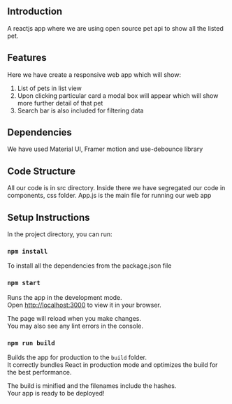## Introduction

A reactjs app where we are using open source pet api to show all the listed pet. 

## Features
Here we have create a responsive web app which will show:
1. List of pets in list view 
2. Upon clicking particular card a modal box will appear which will show more further detail of that pet
3. Search bar is also included for filtering data

## Dependencies

We have used Material UI, Framer motion and use-debounce library

## Code Structure

All our code is in src directory. Inside there we have segregated our code in components, css folder. App.js is the main file for running our web app 

## Setup Instructions

In the project directory, you can run:

### `npm install`
To install all the dependencies from the package.json file

### `npm start`

Runs the app in the development mode.\
Open [http://localhost:3000](http://localhost:3000) to view it in your browser.

The page will reload when you make changes.\
You may also see any lint errors in the console.

### `npm run build`

Builds the app for production to the `build` folder.\
It correctly bundles React in production mode and optimizes the build for the best performance.

The build is minified and the filenames include the hashes.\
Your app is ready to be deployed!
